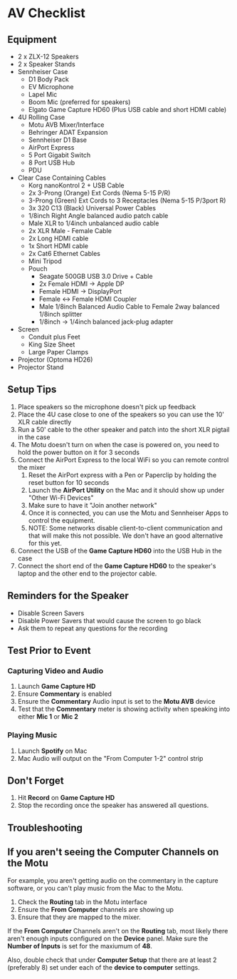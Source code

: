 # AV Checklist

## Equipment

* 2 x ZLX-12 Speakers
* 2 x Speaker Stands
* Sennheiser Case
  * D1 Body Pack
  * EV Microphone
  * Lapel Mic
  * Boom Mic (preferred for speakers)
  * Elgato Game Capture HD60 (Plus USB cable and short HDMI cable)
* 4U Rolling Case
  * Motu AVB Mixer/Interface
  * Behringer ADAT Expansion
  * Sennheiser D1 Base
  * AirPort Express
  * 5 Port Gigabit Switch
  * 8 Port USB Hub
  * PDU
* Clear Case Containing Cables
  * Korg nanoKontrol 2 + USB Cable
  * 2x 3-Prong (Orange) Ext Cords (Nema 5-15 P/R)
  * 3-Prong (Green) Ext Cords to 3 Receptacles (Nema 5-15 P/3port R)
  * 3x 320 C13 (Black) Universal Power Cables
  * 1/8inch Right Angle balanced audio patch cable
  * Male XLR to 1/4inch unbalanced audio cable
  * 2x XLR Male - Female Cable
  * 2x Long HDMI cable
  * 1x Short HDMI cable
  * 2x Cat6 Ethernet Cables
  * Mini Tripod
  * Pouch
    * Seagate 500GB USB 3.0 Drive + Cable
    * 2x Female HDMI -> Apple DP
    * Female HDMI -> DisplayPort
    * Female <-> Female HDMI Coupler
    * Male 1/8inch Balanced Audio Cable to Female 2way balanced 1/8inch splitter
    * 1/8inch -> 1/4inch balanced jack-plug adapter
* Screen
  * Conduit plus Feet
  * King Size Sheet
  * Large Paper Clamps
* Projector (Optoma HD26)
* Projector Stand

## Setup Tips

1. Place speakers so the microphone doesn't pick up feedback
1. Place the 4U case close to one of the speakers so you can use the 10' XLR cable directly
1. Run a 50' cable to the other speaker and patch into the short XLR pigtail in the case
1. The Motu doesn't turn on when the case is powered on, you need to hold the power button on it for 3 seconds
1. Connect the AirPort Express to the local WiFi so you can remote control the mixer
   1. Reset the AirPort express with a Pen or Paperclip by holding the reset button for 10 seconds
   1. Launch the **AirPort Utility** on the Mac and it should show up under "Other Wi-Fi Devices"
   1. Make sure to have it "Join another network"
   1. Once it is connected, you can use the Motu and Sennheiser Apps to control the equipment.
   1. NOTE: Some networks disable client-to-client communication and that will make this not possible. We don't have an good alternative for this yet.
1. Connect the USB of the **Game Capture HD60** into the USB Hub in the case
1. Connect the short end of the **Game Capture HD60** to the speaker's laptop and the other end to the projector cable.

## Reminders for the Speaker

* Disable Screen Savers
* Disable Power Savers that would cause the screen to go black
* Ask them to repeat any questions for the recording

## Test Prior to Event

### Capturing Video and Audio
1. Launch **Game Capture HD**
1. Ensure **Commentary** is enabled
1. Ensure the **Commentary** Audio input is set to the **Motu AVB** device
1. Test that the **Commentary** meter is showing activity when speaking into either **Mic 1** or **Mic 2**

### Playing Music
1. Launch **Spotify** on Mac
1. Mac Audio will output on the "From Computer 1-2" control strip

## Don't Forget

1. Hit **Record** on **Game Capture HD**
1. Stop the recording once the speaker has answered all questions.

## Troubleshooting

## If you aren't seeing the Computer Channels on the Motu
For example, you aren't getting audio on the commentary in the capture software, or you can't play music from the Mac to the Motu.

1. Check the **Routing** tab in the Motu interface
1. Ensure the **From Computer** channels are showing up
1. Ensure that they are mapped to the mixer.

If the **From Computer** Channels aren't on the **Routing** tab, most likely there aren't enough inputs configured on the **Device** panel. Make sure the **Number of Inputs** is set for the maxiumum of **48**.

Also, double check that under **Computer Setup** that there are at least 2 (preferably 8) set under each of the **device to computer** settings.
